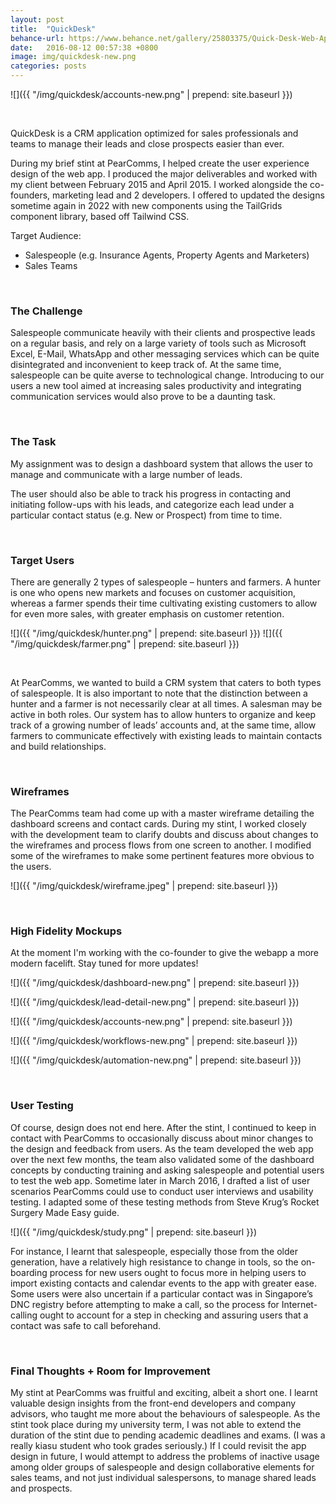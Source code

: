 ```yaml
---
layout: post
title:  "QuickDesk"
behance-url: https://www.behance.net/gallery/25803375/Quick-Desk-Web-App-UI-Design
date:   2016-08-12 00:57:38 +0800
image: img/quickdesk-new.png
categories: posts
---
```


![]({{ "/img/quickdesk/accounts-new.png" | prepend: site.baseurl }})

&nbsp;

QuickDesk is a CRM application optimized for sales professionals and teams to manage their leads and close prospects easier than ever.

During my brief stint at PearComms, I helped create the user experience design of the web app. I produced the major deliverables and worked with my client between February 2015 and April 2015. I worked alongside the co-founders, marketing lead and 2 developers. I offered to updated the designs sometime again in 2022 with new components using the TailGrids component library, based off Tailwind CSS.

Target Audience:

* Salespeople (e.g. Insurance Agents, Property Agents and Marketers)
* Sales Teams

&nbsp;

### The Challenge

Salespeople communicate heavily with their clients and prospective leads on a regular basis, and rely on a large variety of tools such as Microsoft Excel, E-Mail, WhatsApp and other messaging services which can be quite disintegrated and inconvenient to keep track of. At the same time, salespeople can be quite averse to technological change. Introducing to our users a new tool aimed at increasing sales productivity and integrating communication services would also prove to be a daunting task.

&nbsp;

### The Task

My assignment was to design a dashboard system that allows the user to manage and communicate with a large number of leads.

The user should also be able to track his progress in contacting and initiating follow-ups with his leads, and categorize each lead under a particular contact status (e.g. New or Prospect) from time to time.

&nbsp;

### Target Users

There are generally 2 types of salespeople – hunters and farmers. A hunter is one who opens new markets and focuses on customer acquisition, whereas a farmer spends their time cultivating existing customers to allow for even more sales, with greater emphasis on customer retention.

![]({{ "/img/quickdesk/hunter.png" | prepend: site.baseurl }})
![]({{ "/img/quickdesk/farmer.png" | prepend: site.baseurl }})

&nbsp;

At PearComms, we wanted to build a CRM system that caters to both types of salespeople. It is also important to note that the distinction between a hunter and a farmer is not necessarily clear at all times. A salesman may be active in both roles. Our system has to allow hunters to organize and keep track of a growing number of leads’ accounts and, at the same time, allow farmers to communicate effectively with existing leads to maintain contacts and build relationships.

&nbsp;

### Wireframes

The PearComms team had come up with a master wireframe detailing the dashboard screens and contact cards. During my stint, I worked closely with the development team to clarify doubts and discuss about changes to the wireframes and process flows from one screen to another. I modified some of the wireframes to make some pertinent features more obvious to the users.

![]({{ "/img/quickdesk/wireframe.jpeg" | prepend: site.baseurl }})

&nbsp;

### High Fidelity Mockups

At the moment I'm working with the co-founder to give the webapp a more modern facelift. Stay tuned for more updates!

![]({{ "/img/quickdesk/dashboard-new.png" | prepend: site.baseurl }})

![]({{ "/img/quickdesk/lead-detail-new.png" | prepend: site.baseurl }})

![]({{ "/img/quickdesk/accounts-new.png" | prepend: site.baseurl }})

![]({{ "/img/quickdesk/workflows-new.png" | prepend: site.baseurl }})

![]({{ "/img/quickdesk/automation-new.png" | prepend: site.baseurl }})

&nbsp;

### User Testing

Of course, design does not end here. After the stint, I continued to keep in contact with PearComms to occasionally discuss about minor changes to the design and feedback from users. As the team developed the web app over the next few months, the team also validated some of the dashboard concepts by conducting training and asking salespeople and potential users to test the web app. Sometime later in March 2016, I drafted a list of user scenarios PearComms could use to conduct user interviews and usability testing. I adapted some of these testing methods from Steve Krug’s Rocket Surgery Made Easy guide.

![]({{ "/img/quickdesk/study.png" | prepend: site.baseurl }})

For instance, I learnt that salespeople, especially those from the older generation, have a relatively high resistance to change in tools, so the on-boarding process for new users ought to focus more in helping users to import existing contacts and calendar events to the app with greater ease. Some users were also uncertain if a particular contact was in Singapore’s DNC registry before attempting to make a call, so the process for Internet-calling ought to account for a step in checking and assuring users that a contact was safe to call beforehand.

&nbsp;

### Final Thoughts + Room for Improvement

My stint at PearComms was fruitful and exciting, albeit a short one. I learnt valuable design insights from the front-end developers and company advisors, who taught me more about the behaviours of salespeople. As the stint took place during my university term, I was not able to extend the duration of the stint due to pending academic deadlines and exams. (I was a really kiasu student who took grades seriously.) If I could revisit the app design in future, I would attempt to address the problems of inactive usage among older groups of salespeople and design collaborative elements for sales teams, and not just individual salespersons, to manage shared leads and prospects.
